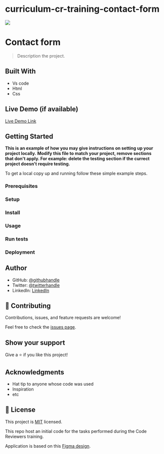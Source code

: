 # curriculum-cr-training-contact-form
![](https://img.shields.io/badge/Microverse-blueviolet)

# Contact form

> Description the project.


## Built With

- Vs code
- Html
- Css

## Live Demo (if available)

[Live Demo Link](https://livedemo.com)


## Getting Started

**This is an example of how you may give instructions on setting up your project locally.**
**Modify this file to match your project, remove sections that don't apply. For example: delete the testing section if the currect project doesn't require testing.**


To get a local copy up and running follow these simple example steps.

### Prerequisites

### Setup

### Install

### Usage

### Run tests

### Deployment



## Author


- GitHub: [@githubhandle](https://github.com/githubhandle)
- Twitter: [@twitterhandle](https://twitter.com/twitterhandle)
- LinkedIn: [LinkedIn](https://linkedin.com/in/linkedinhandle)


## 🤝 Contributing

Contributions, issues, and feature requests are welcome!

Feel free to check the [issues page](../../issues/).

## Show your support

Give a ⭐️ if you like this project!

## Acknowledgments

- Hat tip to anyone whose code was used
- Inspiration
- etc

## 📝 License

This project is [MIT](./MIT.md) licensed.

This repo host an initial code for the tasks performed during the Code Reviewers training.

Application is based on this [Figma design](https://www.figma.com/file/t3EJUCAEViw3QasuJLPLVT/Microverse-Student-Potfolio-Templates-Main?node-id=1%3A1471).
